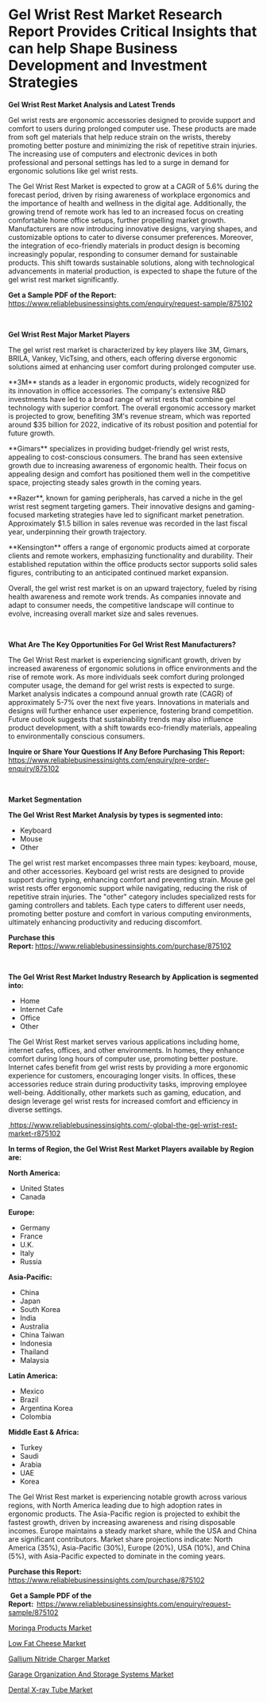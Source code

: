 <p><h1>Gel Wrist Rest Market Research Report Provides Critical Insights that can help Shape Business Development and Investment Strategies</h1></p><p><strong>Gel Wrist Rest Market Analysis and Latest Trends</strong></p>
<p><p>Gel wrist rests are ergonomic accessories designed to provide support and comfort to users during prolonged computer use. These products are made from soft gel materials that help reduce strain on the wrists, thereby promoting better posture and minimizing the risk of repetitive strain injuries. The increasing use of computers and electronic devices in both professional and personal settings has led to a surge in demand for ergonomic solutions like gel wrist rests.</p><p>The Gel Wrist Rest Market is expected to grow at a CAGR of 5.6% during the forecast period, driven by rising awareness of workplace ergonomics and the importance of health and wellness in the digital age. Additionally, the growing trend of remote work has led to an increased focus on creating comfortable home office setups, further propelling market growth. Manufacturers are now introducing innovative designs, varying shapes, and customizable options to cater to diverse consumer preferences. Moreover, the integration of eco-friendly materials in product design is becoming increasingly popular, responding to consumer demand for sustainable products. This shift towards sustainable solutions, along with technological advancements in material production, is expected to shape the future of the gel wrist rest market significantly.</p></p>
<p><strong>Get a Sample PDF of the Report:&nbsp;</strong> <a href="https://www.reliablebusinessinsights.com/enquiry/request-sample/875102">https://www.reliablebusinessinsights.com/enquiry/request-sample/875102</a></p>
<p>&nbsp;</p>
<p><strong>Gel Wrist Rest Major Market Players</strong></p>
<p><p>The gel wrist rest market is characterized by key players like 3M, Gimars, BRILA, Vankey, VicTsing, and others, each offering diverse ergonomic solutions aimed at enhancing user comfort during prolonged computer use.</p><p>**3M** stands as a leader in ergonomic products, widely recognized for its innovation in office accessories. The company's extensive R&D investments have led to a broad range of wrist rests that combine gel technology with superior comfort. The overall ergonomic accessory market is projected to grow, benefiting 3M's revenue stream, which was reported around $35 billion for 2022, indicative of its robust position and potential for future growth.</p><p>**Gimars** specializes in providing budget-friendly gel wrist rests, appealing to cost-conscious consumers. The brand has seen extensive growth due to increasing awareness of ergonomic health. Their focus on appealing design and comfort has positioned them well in the competitive space, projecting steady sales growth in the coming years.</p><p>**Razer**, known for gaming peripherals, has carved a niche in the gel wrist rest segment targeting gamers. Their innovative designs and gaming-focused marketing strategies have led to significant market penetration. Approximately $1.5 billion in sales revenue was recorded in the last fiscal year, underpinning their growth trajectory.</p><p>**Kensington** offers a range of ergonomic products aimed at corporate clients and remote workers, emphasizing functionality and durability. Their established reputation within the office products sector supports solid sales figures, contributing to an anticipated continued market expansion.</p><p>Overall, the gel wrist rest market is on an upward trajectory, fueled by rising health awareness and remote work trends. As companies innovate and adapt to consumer needs, the competitive landscape will continue to evolve, increasing overall market size and sales revenues.</p></p>
<p>&nbsp;</p>
<p><strong>What Are The Key Opportunities For Gel Wrist Rest Manufacturers?</strong></p>
<p><p>The Gel Wrist Rest market is experiencing significant growth, driven by increased awareness of ergonomic solutions in office environments and the rise of remote work. As more individuals seek comfort during prolonged computer usage, the demand for gel wrist rests is expected to surge. Market analysis indicates a compound annual growth rate (CAGR) of approximately 5-7% over the next five years. Innovations in materials and designs will further enhance user experience, fostering brand competition. Future outlook suggests that sustainability trends may also influence product development, with a shift towards eco-friendly materials, appealing to environmentally conscious consumers.</p></p>
<p><strong>Inquire or Share Your Questions If Any Before Purchasing This Report:</strong> <a href="https://www.reliablebusinessinsights.com/enquiry/pre-order-enquiry/875102">https://www.reliablebusinessinsights.com/enquiry/pre-order-enquiry/875102</a></p>
<p>&nbsp;</p>
<p><strong>Market Segmentation</strong></p>
<p><strong>The Gel Wrist Rest Market Analysis by types is segmented into:</strong></p>
<p><ul><li>Keyboard</li><li>Mouse</li><li>Other</li></ul></p>
<p><p>The gel wrist rest market encompasses three main types: keyboard, mouse, and other accessories. Keyboard gel wrist rests are designed to provide support during typing, enhancing comfort and preventing strain. Mouse gel wrist rests offer ergonomic support while navigating, reducing the risk of repetitive strain injuries. The "other" category includes specialized rests for gaming controllers and tablets. Each type caters to different user needs, promoting better posture and comfort in various computing environments, ultimately enhancing productivity and reducing discomfort.</p></p>
<p><strong>Purchase this Report:&nbsp;</strong><a href="https://www.reliablebusinessinsights.com/purchase/875102">https://www.reliablebusinessinsights.com/purchase/875102</a></p>
<p>&nbsp;</p>
<p><strong>The Gel Wrist Rest Market Industry Research by Application is segmented into:</strong></p>
<p><ul><li>Home</li><li>Internet Cafe</li><li>Office</li><li>Other</li></ul></p>
<p><p>The Gel Wrist Rest market serves various applications including home, internet cafes, offices, and other environments. In homes, they enhance comfort during long hours of computer use, promoting better posture. Internet cafes benefit from gel wrist rests by providing a more ergonomic experience for customers, encouraging longer visits. In offices, these accessories reduce strain during productivity tasks, improving employee well-being. Additionally, other markets such as gaming, education, and design leverage gel wrist rests for increased comfort and efficiency in diverse settings.</p></p>
<p><a href="https://www.reliablebusinessinsights.com/-global-the-gel-wrist-rest-market-r875102">&nbsp;https://www.reliablebusinessinsights.com/-global-the-gel-wrist-rest-market-r875102</a></p>
<p><strong>In terms of Region, the Gel Wrist Rest Market Players available by Region are:</strong></p>
<p>
    <p> <strong> North America: </strong>
        <ul>
            <li>United States</li>
            <li>Canada</li>
        </ul>
        </p> 
    <p> <strong> Europe: </strong>
        <ul>
            <li>Germany</li>
            <li>France</li>
            <li>U.K.</li>
            <li>Italy</li>
            <li>Russia</li>
        </ul>
        </p> 
    <p> <strong> Asia-Pacific: </strong>
        <ul>
            <li>China</li>
            <li>Japan</li>
            <li>South Korea</li>
            <li>India</li>
            <li>Australia</li>
            <li>China Taiwan</li>
            <li>Indonesia</li>
            <li>Thailand</li>
            <li>Malaysia</li>
        </ul>
        </p> 
    <p> <strong> Latin America: </strong>
        <ul>
            <li>Mexico</li>
            <li>Brazil</li>
            <li>Argentina Korea</li>
            <li>Colombia</li>
        </ul>
        </p> 
    <p> <strong> Middle East & Africa: </strong>
        <ul>
            <li>Turkey</li>
            <li>Saudi</li>
            <li>Arabia</li>
            <li>UAE</li>
            <li>Korea</li>
        </ul>
    </p>
    </p>
<p><p>The Gel Wrist Rest market is experiencing notable growth across various regions, with North America leading due to high adoption rates in ergonomic products. The Asia-Pacific region is projected to exhibit the fastest growth, driven by increasing awareness and rising disposable incomes. Europe maintains a steady market share, while the USA and China are significant contributors. Market share projections indicate: North America (35%), Asia-Pacific (30%), Europe (20%), USA (10%), and China (5%), with Asia-Pacific expected to dominate in the coming years.</p></p>
<p><strong>Purchase this Report: </strong><a href="https://www.reliablebusinessinsights.com/purchase/875102">https://www.reliablebusinessinsights.com/purchase/875102</a></p>
<p>&nbsp;<strong>Get a Sample PDF of the Report:&nbsp;&nbsp;</strong><a href="https://www.reliablebusinessinsights.com/enquiry/request-sample/875102">https://www.reliablebusinessinsights.com/enquiry/request-sample/875102</a></p>
<p><strong></strong></p>
<p><p><a href="https://www.linkedin.com/pulse/global-moringa-products-market-exploring-share-trends-04w7c?trackingId=bwMBjAPgRv6%2Bc%2Bi3EDH2ng%3D%3D">Moringa Products Market</a></p><p><a href="https://www.linkedin.com/pulse/low-fat-cheese-market-segmentation-geographical-regions-forcast-50vec?trackingId=A%2BZiFB%2BKRymwcczWLDZLjQ%3D%3D">Low Fat Cheese Market</a></p><p><a href="https://github.com/julyju69/Market-Research-Report-List-5/blob/main/gallium-nitride-charger-market.md">Gallium Nitride Charger Market</a></p><p><a href="https://github.com/nathandecarvalho/Market-Research-Report-List-5/blob/main/garage-organization-and-storage-systems-market.md">Garage Organization And Storage Systems Market</a></p><p><a href="https://issuu.com/reportprime-2/docs/dental-x-ray-tube-market-size-2030._70efd069e5e84d">Dental X-ray Tube Market</a></p></p>
